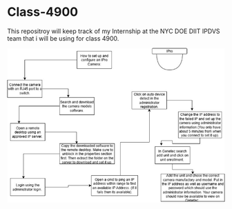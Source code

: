 # Class-4900
This repositroy will keep track of my Internship at the NYC DOE DIIT IPDVS team that i will be using for class 4900. 

![IPro Setup](Iprosetupdiagram.jpg)
